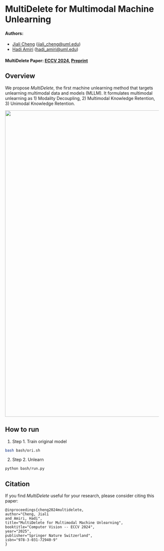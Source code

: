 
# MultiDelete for Multimodal Machine Unlearning

#### Authors: 
- [Jiali Cheng](https://chengjiali.github.io/) (jiali_cheng@uml.edu)
- [Hadi Amiri](https://cs.uml.edu/~hadi/) (hadi_amiri@uml.edu)

#### MultiDelete Paper: [ECCV 2024](https://www.ecva.net/papers/eccv_2024/papers_ECCV/html/5743_ECCV_2024_paper.php), [Preprint](https://arxiv.org/abs/2311.12047)


## Overview 

We propose *MultiDelete*, the first machine unlearning method that targets unlearning multimodal data and models (MLLM). It formulates multimodal unlearning as 1) Modality Decoupling, 2) Multimodal Knowledge Retention, 3) Unimodal Knowledge Retention.

<p align="center">
    <img src="images/fig1.png" width="1000" align="center">
</p>



## How to run

1. Step 1. Train original model
```bash
bash bash/ori.sh
```

2. Step 2. Unlearn
```bash
python bash/run.py
```


## Citation

If you find *MultiDelete* useful for your research, please consider citing this paper:

```
@inproceedings{cheng2024multidelete,
author="Cheng, Jiali
and Amiri, Hadi",
title="MultiDelete for Multimodal Machine Unlearning",
booktitle="Computer Vision -- ECCV 2024",
year="2025",
publisher="Springer Nature Switzerland",
isbn="978-3-031-72940-9"
}
```
